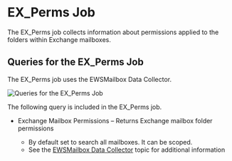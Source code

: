 # EX_Perms Job

The EX_Perms job collects information about permissions applied to the folders within Exchange
mailboxes.

## Queries for the EX_Perms Job

The EX_Perms job uses the EWSMailbox Data Collector.

![Queries for the EX_Perms Job](/img/product_docs/accessanalyzer/12.0/solutions/exchange/mailboxes/permissions/collection/permsquery.webp)

The following query is included in the EX_Perms job.

- Exchange Mailbox Permissions – Returns Exchange mailbox folder permissions

    - By default set to search all mailboxes. It can be scoped.
    - See the [EWSMailbox Data Collector](/docs/accessanalyzer/12.0/admin/datacollector/ewsmailbox/overview.md)
      topic for additional information
